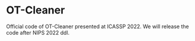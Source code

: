 # OT-Cleaner
Official code of  OT-Cleaner presented at ICASSP 2022. We will release the code after NIPS 2022 ddl.
